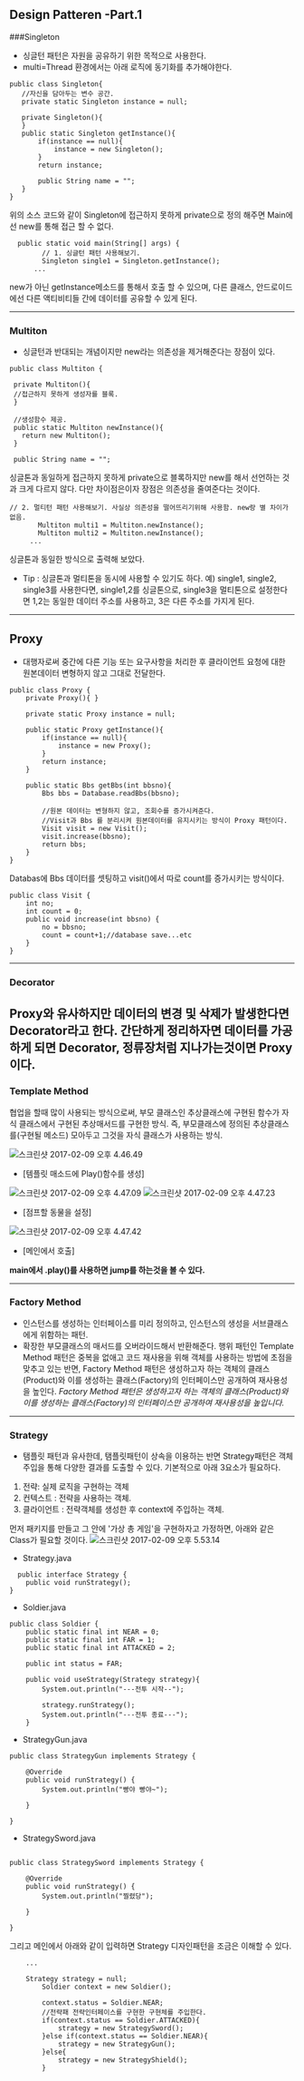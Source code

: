 
## Design Patteren -Part.1
 ###Singleton
 * 싱글턴 패턴은 자원을 공유하기 위한 목적으로 사용한다.
 * multi=Thread 환경에서는 아래 로직에 동기화를 추가해야한다.


 ```
public class Singleton{
	//자신을 담아두는 변수 공간.
	private static Singleton instance = null;

	private Singleton(){
	}
	public static Singleton getInstance(){
		if(instance == null){
			instance = new Singleton();
		}
		return instance;

        public String name = "";
    }
}

```

  위의 소스 코드와 같이 Singleton에 접근하지 못하게 private으로 정의 해주면 Main에선 new를 통해 접근 할 수 없다.

```
  public static void main(String[] args) {
  		// 1. 싱글턴 패턴 사용해보기.
  		Singleton single1 = Singleton.getInstance();
      ...
```
new가 아닌 getInstance메소드를 통해서 호출 할 수 있으며, 다른 클래스, 안드로이드에선 다른 액티비티들 간에 데이터를 공유할 수 있게 된다.

---
### Multiton

* 싱글턴과 반대되는 개념이지만 new라는 의존성을 제거해준다는 장점이 있다.

```
public class Multiton {

 private Multiton(){
 //접근하지 못하게 생성자를 블록.
 }

 //생성함수 제공.
 public static Multiton newInstance(){
   return new Multiton();
 }

 public String name = "";
 ```
 싱글톤과 동일하게 접근하지 못하게 private으로 블록하지만 new를 해서 선언하는 것과 크게 다르지 않다. 다만 차이점은이자 장점은 의존성을 줄여준다는 것이다.

 ```
 // 2. 멀티턴 패턴 사용해보기. 사실상 의존성을 떨어뜨리기위해 사용함. new랑 별 차이가 없음.
		Multiton multi1 = Multiton.newInstance();
		Multiton multi2 = Multiton.newInstance();
      ...

  ```
  싱글톤과 동일한 방식으로 출력해 보았다.

  * Tip : 싱글톤과 멀티톤을 동시에 사용할 수 있기도 하다.
  예) single1, single2, single3를 사용한다면, single1,2를 싱글톤으로, single3을 멀티톤으로 설정한다면 1,2는 동일한 데이터 주소를 사용하고, 3은 다른 주소를 가지게 된다.

---
## Proxy
* 대행자로써 중간에 다른 기능 또는 요구사항을 처리한 후 클라이언트 요청에 대한 원본데이터 변형하지 않고 그대로 전달한다.

```
public class Proxy {
	private Proxy(){ }

	private static Proxy instance = null;

	public static Proxy getInstance(){
		if(instance == null){
			instance = new Proxy();
		}
		return instance;
	}

	public static Bbs getBbs(int bbsno){
		Bbs bbs = Database.readBbs(bbsno);

		//원본 데이터는 변형하지 않고, 조회수를 증가시켜준다.
		//Visit과 Bbs 를 분리시켜 원본데이터를 유지시키는 방식이 Proxy 패턴이다.
		Visit visit = new Visit();
		visit.increase(bbsno);
		return bbs;
	}
}
```
Databas에 Bbs 데이터를 셋팅하고 visit()에서 따로 count를 증가시키는 방식이다.
```
public class Visit {
	int no;
	int count = 0;
	public void increase(int bbsno) {
		no = bbsno;
		count = count+1;//database save...etc
	}
}
```
---
### Decorator
 Proxy와 유사하지만 데이터의 변경 및 삭제가 발생한다면 Decorator라고 한다.
 간단하게 정리하자면 데이터를 가공하게 되면 Decorator, 정류장처럼 지나가는것이면 Proxy이다.
---


### Template Method
협업을 할때 많이 사용되는 방식으로써, 부모 클래스인 추상클래스에 구현된 함수가 자식 클래스에서 구현된 추상매서드를 구현한 방식. 즉, 부모클래스에 정의된 추상클래스를(구현될 메소드) 모아두고 그것을 자식 클래스가 사용하는 방식.

![스크린샷 2017-02-09 오후 4.46.49](http://i.imgur.com/QVLz0PS.png=100x20)

* [템플릿 매소드에 Play()함수를 생성]

![스크린샷 2017-02-09 오후 4.47.09](http://i.imgur.com/twdTGQS.png=100x20)
![스크린샷 2017-02-09 오후 4.47.23](http://i.imgur.com/MK3k2yJ.png=100x20)
* [점프할 동물을 설정]

![스크린샷 2017-02-09 오후 4.47.42](http://i.imgur.com/bgJhV47.png=100x20)
* [메인에서 호출]

**main에서 .play()를 사용하면 jump를 하는것을 볼 수 있다.**

---
### Factory Method

 * 인스턴스를 생성하는 인터페이스를 미리 정의하고, 인스턴스의 생성을 서브클래스에게 위함하는 패턴.
 * 확장한 부모클래스의 매서드를 오버라이드해서 반환해준다.
 행위 패턴인 Template Method 패턴은 중복을 없애고 코드 재사용을 위해 객체를 사용하는 방법에 초점을 맞추고 있는 반면, Factory Method 패턴은  생성하고자 하는 객체의 클래스(Product)와 이를 생성하는 클래스(Factory)의 인터페이스만 공개하여 재사용성을 높인다.
 *Factory Method 패턴은  생성하고자 하는 객체의 클래스(Product)와 이를 생성하는 클래스(Factory)의 인터페이스만 공개하여 재사용성을 높입니다.*

---
 ### Strategy

 * 탬플릿 패턴과 유사한데, 탬플릿패턴이 상속을 이용하는 반면 Strategy패턴은 객체 주입을 통해 다양한 결과를 도출할 수 있다. 기본적으로 아래 3요소가 필요하다.
  1. 전략: 실제 로직을 구현하는 객체
  2. 컨텍스트 : 전략을 사용하는 객체.
  3. 클라이언트 : 전략객체를 생성한 후 context에 주입하는 객체.

  먼저 패키지를 만들고 그 안에 '가상 총 게임'을 구현하자고 가정하면, 아래와 같은 Class가 필요할 것이다.
  ![스크린샷 2017-02-09 오후 5.53.14](http://i.imgur.com/xa4Al2w.png=100x20)

- Strategy.java
```
  public interface Strategy {
	public void runStrategy();
}
```

- Soldier.java
```
public class Soldier {
	public static final int NEAR = 0;
	public static final int FAR = 1;
	public static final int ATTACKED = 2;

	public int status = FAR;

	public void useStrategy(Strategy strategy){
		System.out.println("---전투 시작--");

		strategy.runStrategy();
		System.out.println("---전투 종료---");
	}
  ```
- StrategyGun.java
```
public class StrategyGun implements Strategy {

	@Override
	public void runStrategy() {
		System.out.println("빵야 빵야~");

	}

}
```

- StrategySword.java
```

public class StrategySword implements Strategy {

	@Override
	public void runStrategy() {
		System.out.println("찔렸당");

	}

}
```
그리고 메인에서 아래와 같이 입력하면 Strategy 디자인패턴을 조금은 이해할 수 있다.
```
    ...

    Strategy strategy = null;
		Soldier context = new Soldier();

		context.status = Soldier.NEAR;
		//전략패 전략인터페이스를 구현한 구현체를 주입한다.
		if(context.status == Soldier.ATTACKED){
			strategy = new StrategySword();
		}else if(context.status == Soldier.NEAR){
			strategy = new StrategyGun();
		}else{
			strategy = new StrategyShield();
		}

```
